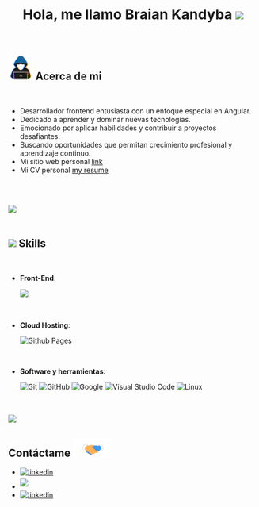 
<h1 align="center"><b>Hola, me llamo Braian Kandyba </b><img src="https://media.giphy.com/media/hvRJCLFzcasrR4ia7z/giphy.gif" width="35"></h1>
<!--  -->

<br>

## <picture><img src = "https://github.com/0xAbdulKhalid/0xAbdulKhalid/raw/main/assets/mdImages/about_me.gif" width = 50px></picture> **Acerca de mi**

<br>

- Desarrollador frontend entusiasta con un enfoque especial en Angular.
- Dedicado a aprender y dominar nuevas tecnologías.
- Emocionado por aplicar habilidades y contribuir a proyectos desafiantes.
- Buscando oportunidades que permitan crecimiento profesional y aprendizaje continuo.
- Mi sitio web personal [link](https://portfolio-angular-mocha.vercel.app/)
- Mi CV personal [my resume](https://read.cv/0xabdulkhalid)

<br><br>

<img src="https://user-images.githubusercontent.com/73097560/115834477-dbab4500-a447-11eb-908a-139a6edaec5c.gif"><br><br>

## <img src="https://media2.giphy.com/media/QssGEmpkyEOhBCb7e1/giphy.gif?cid=ecf05e47a0n3gi1bfqntqmob8g9aid1oyj2wr3ds3mg700bl&rid=giphy.gif" width ="25"><b> Skills</b>
<br>

<p align="center">

   
- **Front-End**:
    <p>
  <a href="https://skillicons.dev">
    <img src="https://skillicons.dev/icons?i=html,css,js,ts,angular,sass,bootstrap,tailwind" />
  </a>
   </p>

<br>

- **Cloud Hosting**:



    ![Github Pages](https://img.shields.io/badge/GitHub%20Pages-%23327FC7.svg?style=for-the-badge&logo=github&logoColor=white)
    
<br>

- **Software y herramientas**:

    ![Git](https://img.shields.io/badge/git-%23F05033.svg?style=for-the-badge&logo=git&logoColor=white)
    ![GitHub](https://img.shields.io/badge/github-%23121011.svg?style=for-the-badge&logo=github&logoColor=white)
    ![Google](https://img.shields.io/badge/google-%234285F4.svg?style=for-the-badge&logo=google&logoColor=white)
    ![Visual Studio Code](https://img.shields.io/badge/Visual%20Studio%20Code-0078d7.svg?style=for-the-badge&logo=visual-studio-code&logoColor=white)
    ![Linux](https://img.shields.io/badge/Linux-FCC624?style=for-the-badge&logo=linux&logoColor=black) 

<br>

<br>
<img src="https://user-images.githubusercontent.com/73097560/115834477-dbab4500-a447-11eb-908a-139a6edaec5c.gif">

## <b> Contáctame </b><img src="https://github.com/0xAbdulKhalid/0xAbdulKhalid/raw/main/assets/mdImages/handshake.gif" width ="80">

<ul>

<li>
<a href="www.linkedin.com/in/braian-kandyba-a7621021a" target="_blank">
<img src="https://img.shields.io/badge/linkedin:  Braian Kandyba-%2300acee.svg?color=405DE6&style=for-the-badge&logo=linkedin&logoColor=white" alt=linkedin style="margin-bottom: 5px;"/>
</a>
</li>


<li>
<img src="https://img.shields.io/badge/gmail:  braiankandy23@gmail.com-%23EA4335.svg?style=for-the-badge&logo=gmail&logoColor=white" t=mail style="margin-bottom: 5px;" />
</li>

<li>
<a href="https://api.whatsapp.com/send?phone=541140579003" target="_blank">
<img src="https://img.shields.io/badge/whatsapp:  Celular-%2300acee.svg?color=128c7e&style=for-the-badge&logo=whatsapp&logoColor=green" alt=linkedin style="margin-bottom: 5px;"/>
</a>
</li>

	
</ul>
</div>

<br>



